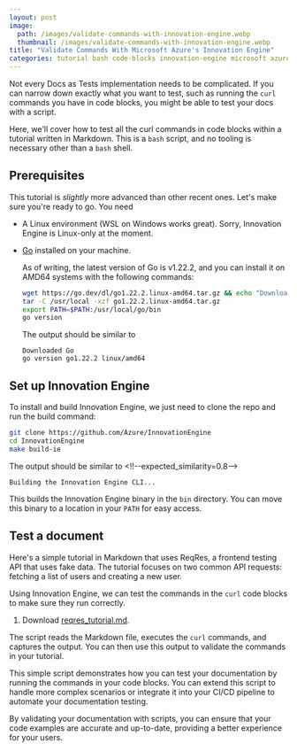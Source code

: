 ```yaml
---
layout: post
image: 
  path: /images/validate-commands-with-innovation-engine.webp
  thumbnail: /images/validate-commands-with-innovation-engine.webp
title: "Validate Commands With Microsoft Azure's Innovation Engine"
categories: tutorial bash code-blocks innovation-engine microsoft azure
---
```


Not every Docs as Tests implementation needs to be complicated. If you can narrow down exactly what you want to test, such as running the `curl` commands you have in code blocks, you might be able to test your docs with a script.

Here, we'll cover how to test all the curl commands in code blocks within a tutorial written in Markdown. This is a `bash` script, and no tooling is necessary other than a `bash` shell.


## Prerequisites

This tutorial is *slightly* more advanced than other recent ones. Let's make sure you're ready to go. You need

- A Linux environment (WSL on Windows works great). Sorry, Innovation Engine is Linux-only at the moment.
- [Go](https://go.dev/doc/install) installed on your machine.

    As of writing, the latest version of Go is v1.22.2, and you can install it on AMD64 systems with the following commands:

    ```bash
    wget https://go.dev/dl/go1.22.2.linux-amd64.tar.gz && echo "Downloaded Go"
    tar -C /usr/local -xzf go1.22.2.linux-amd64.tar.gz
    export PATH=$PATH:/usr/local/go/bin
    go version
    ```

    The output should be similar to
    ```
    Downloaded Go
    go version go1.22.2 linux/amd64
    ```

## Set up Innovation Engine

To install and build Innovation Engine, we just need to clone the repo and run the build command:

```bash
git clone https://github.com/Azure/InnovationEngine
cd InnovationEngine
make build-ie
```

The output should be similar to
<!!--expected_similarity=0.8-->
```
Building the Innovation Engine CLI...
```

This builds the Innovation Engine binary in the `bin` directory. You can move this binary to a location in your `PATH` for easy access.

## Test a document

Here's a simple tutorial in Markdown that uses ReqRes, a frontend testing API that uses fake data. The tutorial focuses on two common API requests: fetching a list of users and creating a new user.


Using Innovation Engine, we can test the commands in the `curl` code blocks to make sure they run correctly.

1. Download <a href="/assets/reqres_tutorial.md" download="reqres_tutorial.md">reqres_tutorial.md</a>.


The script reads the Markdown file, executes the `curl` commands, and captures the output. You can then use this output to validate the commands in your tutorial.

This simple script demonstrates how you can test your documentation by running the commands in your code blocks. You can extend this script to handle more complex scenarios or integrate it into your CI/CD pipeline to automate your documentation testing.

By validating your documentation with scripts, you can ensure that your code examples are accurate and up-to-date, providing a better experience for your users.

[reqres_tutorial.md]: /assets/reqres_tutorial.md
